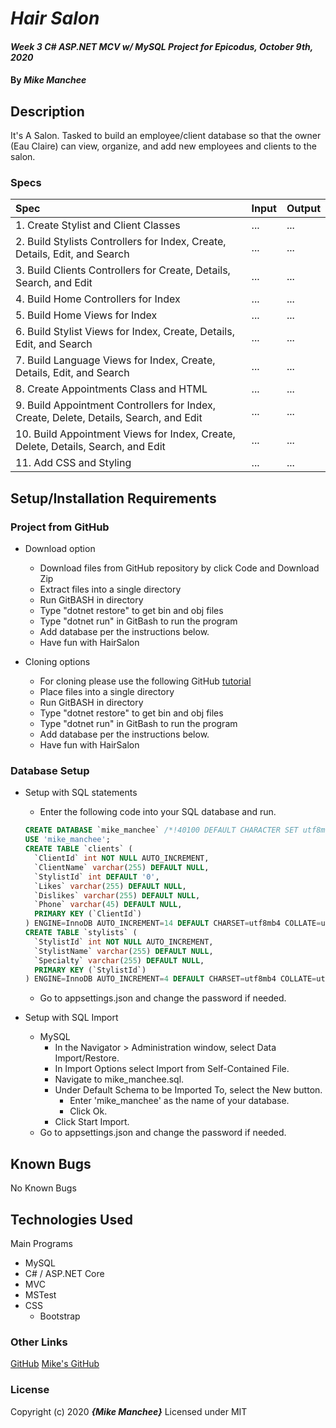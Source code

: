 # _Hair Salon_

#### _Week 3 C# ASP.NET MCV w/ MySQL Project for Epicodus, October 9th, 2020_

#### By _**Mike Manchee**_

## Description

It's A Salon. Tasked to build an employee/client database so that the owner (Eau Claire) can view, organize, and add new employees and clients to the salon.
<!-- Brainstorming
View a list of stylists
details of Stylists
client list for stylists
add new stylists
add clients and assign to specific stylists
Don't add clients if no stylist exists
Database Name: first_last
Export .sql file, place in top level
********** Further **************
Add search for stylists
add search for clients
Appointments
check appointments don't overlap
Stylists earnings
styling to page

 -->
### Specs
| Spec | Input | Output |
| :-------------     | :------------- | :------------- |
|  1.  Create Stylist and Client Classes | ... | ... |
|  2.  Build Stylists Controllers for Index, Create, Details, Edit, and Search | ... | ... |
|  3.  Build Clients Controllers for Create, Details, Search, and Edit | ... | ... |
|  4.  Build Home Controllers for Index | ... | ... |
|  5.  Build Home Views for Index | ... | ... |
|  6.  Build Stylist Views for Index, Create, Details, Edit, and Search | ... | ... |
|  7.  Build Language Views for Index, Create, Details, Edit, and Search | ... | ... |
|  8.  Create Appointments Class and HTML | ... | ... |
|  9.  Build Appointment Controllers for Index, Create, Delete, Details, Search, and Edit | ... | ... |
|  10.  Build Appointment Views for Index, Create, Delete, Details, Search, and Edit | ... | ... |
|  11.  Add CSS and Styling | ... | ... |


## Setup/Installation Requirements

### Project from GitHub
* Download option
  * Download files from GitHub repository by click Code and Download Zip
  * Extract files into a single directory 
  * Run GitBASH in directory
  * Type "dotnet restore" to get bin and obj files
  * Type "dotnet run" in GitBash to run the program
  * Add database per the instructions below.
  * Have fun with HairSalon <!-- TITLE HERE -->

* Cloning options
  * For cloning please use the following GitHub [tutorial](https://docs.github.com/en/enterprise/2.16/user/github/creating-cloning-and-archiving-repositories/cloning-a-repository)
  * Place files into a single directory 
  * Run GitBASH in directory
  * Type "dotnet restore" to get bin and obj files
  * Type "dotnet run" in GitBash to run the program
  * Add database per the instructions below.
  * Have fun with HairSalon <!-- TITLE HERE -->

### Database Setup
* Setup with SQL statements 
  * Enter the following code into your SQL database and run.
  ``` SQL
  CREATE DATABASE `mike_manchee` /*!40100 DEFAULT CHARACTER SET utf8mb4 COLLATE utf8mb4_0900_ai_ci */ /*!80016 DEFAULT ENCRYPTION='N' */;
  USE 'mike_manchee';
  CREATE TABLE `clients` (
    `ClientId` int NOT NULL AUTO_INCREMENT,
    `ClientName` varchar(255) DEFAULT NULL,
    `StylistId` int DEFAULT '0',
    `Likes` varchar(255) DEFAULT NULL,
    `Dislikes` varchar(255) DEFAULT NULL,
    `Phone` varchar(45) DEFAULT NULL,
    PRIMARY KEY (`ClientId`)
  ) ENGINE=InnoDB AUTO_INCREMENT=14 DEFAULT CHARSET=utf8mb4 COLLATE=utf8mb4_0900_ai_ci;
  CREATE TABLE `stylists` (
    `StylistId` int NOT NULL AUTO_INCREMENT,
    `StylistName` varchar(255) DEFAULT NULL,
    `Specialty` varchar(255) DEFAULT NULL,
    PRIMARY KEY (`StylistId`)
  ) ENGINE=InnoDB AUTO_INCREMENT=4 DEFAULT CHARSET=utf8mb4 COLLATE=utf8mb4_0900_ai_ci;
  ```
  * Go to appsettings.json and change the password if needed.

* Setup with SQL Import
  * MySQL
    * In the Navigator > Administration window, select Data Import/Restore.
    * In Import Options select Import from Self-Contained File.
    * Navigate to mike_manchee.sql.
    * Under Default Schema to be Imported To, select the New button.
      * Enter 'mike_manchee' as the name of your database.
      * Click Ok.
    * Click Start Import.
  * Go to appsettings.json and change the password if needed.

## Known Bugs

No Known Bugs

## Technologies Used

Main Programs
* MySQL
* C# / ASP.NET Core 
* MVC
* MSTest
* CSS
  * Bootstrap


### Other Links
[GitHub](https://blog.agood.cloud/img/common/github.png)
[Mike's GitHub](https://github.com/mmanchee)

### License

Copyright (c) 2020 **_{Mike Manchee}_**
Licensed under MIT